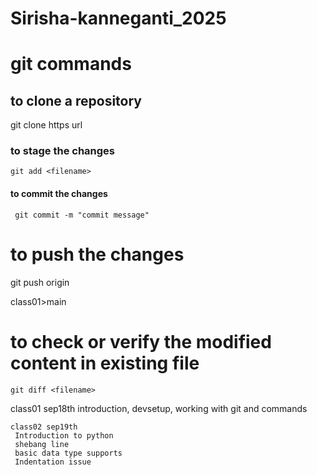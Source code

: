 # Sirisha-kanneganti_2025

# git commands
## to clone a repository
   git clone https url

### to stage the changes
    git add <filename>
#### to commit the changes
     git commit -m "commit message"
# to push the changes
  git push origin <sourcebranch>

  class01>main

  # to check or verify the modified content in existing file
    git diff <filename>

  class01 sep18th
    introduction, devsetup, working with git and commands

    class02 sep19th
     Introduction to python
     shebang line
     basic data type supports
     Indentation issue

